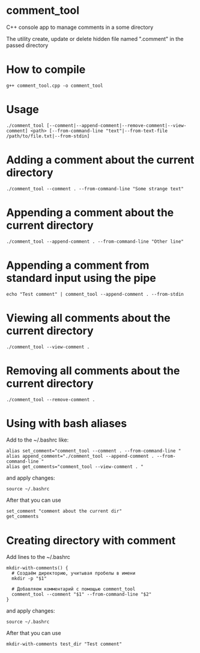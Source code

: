 # comment_tool

C++ console app to manage comments in a some directory

The utility create, update or delete hidden file named ".comment" in the passed directory

# How to compile

```
g++ comment_tool.cpp -o comment_tool
```

# Usage

```
./comment_tool [--comment|--append-comment|--remove-comment|--view-comment] <path> [--from-command-line "text"|--from-text-file /path/to/file.txt|--from-stdin]
```

# Adding a comment about the current directory

```
./comment_tool --comment . --from-command-line "Some strange text"
```

# Appending a comment about the current directory

```
./comment_tool --append-comment . --from-command-line "Other line"
```

# Appending a comment from standard input using the pipe

```
echo "Test comment" | comment_tool --append-comment . --from-stdin
```

# Viewing all comments about the current directory

```
./comment_tool --view-comment .
```

# Removing all comments about the current directory

```
./comment_tool --remove-comment .
```
# Using with bash aliases

Add to the ~/.bashrc like:
```
alias set_comment="comment_tool --comment . --from-command-line "
alias append_comment="./comment_tool --append-comment . --from-command-line "
alias get_comments="comment_tool --view-comment . "
```
and apply changes:
```
source ~/.bashrc
```
After that you can use
```
set_comment "comment about the current dir"
get_comments
```

# Creating directory with comment

Add lines to the ~/.bashrc

```
mkdir-with-comments() {
  # Создаём директорию, учитывая пробелы в имени
  mkdir -p "$1"
  
  # Добавляем комментарий с помощью comment_tool
  comment_tool --comment "$1" --from-command-line "$2"
}

```

and apply changes:

```
source ~/.bashrc
```

After that you can use

```
mkdir-with-comments test_dir "Test comment"
```
